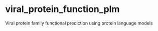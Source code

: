 # viral_protein_function_plm
Viral protein family functional prediction using protein language models
